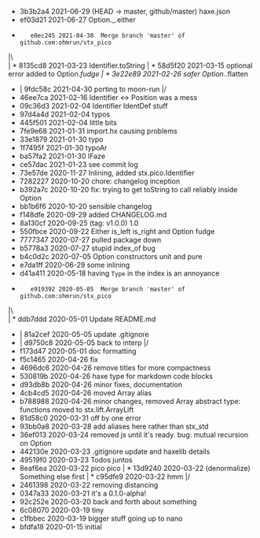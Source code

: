 * 	 3b3b2a4 2021-06-29  (HEAD -> master, github/master) haxe.json
* 	 ef03d21 2021-06-27  Option._.either
*   	 e0ec245 2021-04-30  Merge branch 'master' of github.com:ohmrun/stx_pico
|\  
| * 	 8135cd8 2021-03-23  Identifier.toString
| * 	 58d5f20 2021-03-15  optional error added to Option._fudge
| * 	 3e22e89 2021-02-26  safer Option._.flatten
* | 	 9fdc58c 2021-04-30  porting to moon-run
|/  
* 	 46ee7ca 2021-02-16  Identifier <-> Position was a mess
* 	 09c36d3 2021-02-04  Identifier IdentDef stuff
* 	 97d4a4d 2021-02-04  typos
* 	 445f501 2021-02-04  little bits
* 	 7fe9e68 2021-01-31  import.hx causing problems
* 	 33e1879 2021-01-30  typo
* 	 1f7495f 2021-01-30  typoAr
* 	 ba57fa2 2021-01-30  IFaze
* 	 ce57dac 2021-01-23  see commit log
* 	 73e57de 2020-11-27  Inlining, added stx.pico.Identifier
* 	 7282227 2020-10-20  chore: changelog inception
* 	 b392a7c 2020-10-20  fix: trying to get toString to call reliably inside Option
* 	 bb1b6f6 2020-10-20  sensible changelog
* 	 f148dfe 2020-09-29  added CHANGELOG.md
* 	 8a130cf 2020-09-25  (tag: v1.0.0) 1.0
* 	 550fbce 2020-09-22  Either is_left is_right and Option fudge
* 	 7777347 2020-07-27  pulled package down
* 	 b5778a3 2020-07-27  stupid index_of bug
* 	 b4c0d2c 2020-07-05  Option constructors unit and pure
* 	 e7da1ff 2020-06-29  some inlining
* 	 d41a411 2020-05-18  having `Type` in the index is an annoyance
*   	 e919392 2020-05-05  Merge branch 'master' of github.com:ohmrun/stx_pico
|\  
| * 	 ddb7ddd 2020-05-01  Update README.md
* | 	 81a2cef 2020-05-05  update .gitignore
* | 	 d9750c8 2020-05-05  back to interp
|/  
* 	 f173d47 2020-05-01  doc formatting
* 	 f5c1465 2020-04-26  fix
* 	 4696dc6 2020-04-26  remove titles for more compactness
* 	 530819b 2020-04-26  haxe type for markdown code blocks
* 	 d93db8b 2020-04-26  minor fixes, documentation
* 	 4cb4cd5 2020-04-26  moved Array alias
* 	 b788988 2020-04-26  minor changes, removed Array abstract type: functions moved to stx.lift.ArrayLift
* 	 81d58c0 2020-03-31  off by one error
* 	 93bb0a8 2020-03-28  add aliases here rather than stx_std
* 	 36ef013 2020-03-24  removed js until it's ready. bug: mutual recursion on Option
* 	 442130e 2020-03-23  .gitignore update and haxelib details
* 	 49519f0 2020-03-23  Todos juntos
* 	 8eaf6ea 2020-03-22  pico pico
| * 	 13d9240 2020-03-22  (denormalize) Something else first
| * 	 c95dfe9 2020-03-22  hmm
|/  
* 	 2461398 2020-03-22  removing distancing
* 	 0347a33 2020-03-21  it's a 0.1.0-alpha!
* 	 92c252e 2020-03-20  back and forth about something
* 	 6c08070 2020-03-19  tiny
* 	 c1fbbec 2020-03-19  bigger stuff going up to nano
* 	 bfdfa18 2020-01-15  initial
